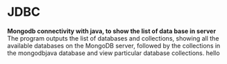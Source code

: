 # JDBC
**Mongodb connectivity with java, to show the list of data base in server**
The program outputs the list of databases and collections, showing all the available databases on the MongoDB server, followed by the collections in the mongodbjava database and view particular database collections.
hello
